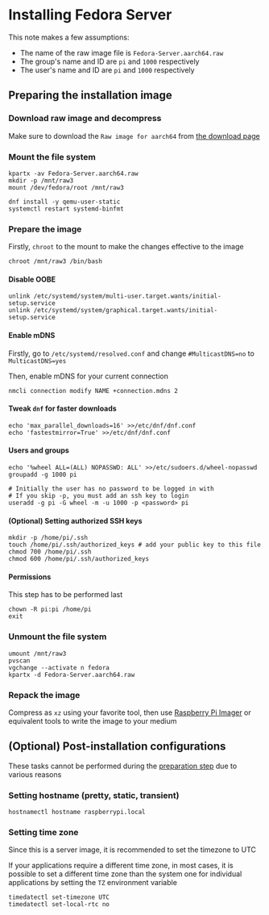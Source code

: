 # Installing Fedora Server

This note makes a few assumptions:

- The name of the raw image file is `Fedora-Server.aarch64.raw`
- The group's name and ID are `pi` and `1000` respectively
- The user's name and ID are `pi` and `1000` respectively

## Preparing the installation image

### Download raw image and decompress

Make sure to download the `Raw image for aarch64` from [the download page](https://getfedora.org/en/server/download/)

### Mount the file system

```shell
kpartx -av Fedora-Server.aarch64.raw
mkdir -p /mnt/raw3
mount /dev/fedora/root /mnt/raw3

dnf install -y qemu-user-static
systemctl restart systemd-binfmt
```

### Prepare the image

Firstly, `chroot` to the mount to make the changes effective to the image

```shell
chroot /mnt/raw3 /bin/bash
```

#### Disable OOBE

```shell
unlink /etc/systemd/system/multi-user.target.wants/initial-setup.service
unlink /etc/systemd/system/graphical.target.wants/initial-setup.service
```

#### Enable mDNS

Firstly, go to `/etc/systemd/resolved.conf` and change `#MulticastDNS=no` to `MulticastDNS=yes`

Then, enable mDNS for your current connection

```shell
nmcli connection modify NAME +connection.mdns 2
```

#### Tweak `dnf` for faster downloads

```shell
echo 'max_parallel_downloads=16' >>/etc/dnf/dnf.conf
echo 'fastestmirror=True' >>/etc/dnf/dnf.conf
```

#### Users and groups

```shell
echo '%wheel ALL=(ALL) NOPASSWD: ALL' >>/etc/sudoers.d/wheel-nopasswd
groupadd -g 1000 pi

# Initially the user has no password to be logged in with
# If you skip -p, you must add an ssh key to login
useradd -g pi -G wheel -m -u 1000 -p <password> pi
```

#### (Optional) Setting authorized SSH keys

```shell
mkdir -p /home/pi/.ssh
touch /home/pi/.ssh/authorized_keys # add your public key to this file
chmod 700 /home/pi/.ssh
chmod 600 /home/pi/.ssh/authorized_keys
```

#### Permissions

This step has to be performed last

```shell
chown -R pi:pi /home/pi
exit
```

### Unmount the file system

```shell
umount /mnt/raw3
pvscan
vgchange --activate n fedora
kpartx -d Fedora-Server.aarch64.raw
```

### Repack the image

Compress as `xz` using your favorite tool, then use [Raspberry Pi Imager](https://www.raspberrypi.com/software/) or equivalent tools to write the image to your medium

## (Optional) Post-installation configurations

These tasks cannot be performed during the [preparation step](#preparing-the-installation-image) due to various reasons

### Setting hostname (pretty, static, transient)

```shell
hostnamectl hostname raspberrypi.local
```

### Setting time zone

Since this is a server image, it is recommended to set the timezone to UTC

If your applications require a different time zone, in most cases, it is possible to set a different time zone than the system one for individual applications by setting the `TZ` environment variable

```shell
timedatectl set-timezone UTC
timedatectl set-local-rtc no
```
